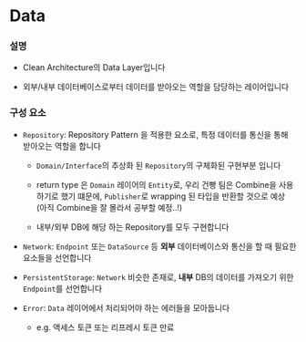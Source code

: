 #  Data

### 설명

- Clean Architecture의 Data Layer입니다

- 외부/내부 데이터베이스로부터 데이터를 받아오는 역할을 담당하는 레이어입니다

### 구성 요소

- `Repository`: Repository Pattern 을 적용한 요소로, 특정 데이터를 통신을 통해 받아오는 역할을 합니다
    - `Domain/Interface`의 추상화 된 `Repository`의 구체화된 구현부분 입니다
    
    - return type 은 `Domain` 레이어의 `Entity`로, 우리 건빵 팀은 Combine을 사용하기로 했기 떄문에, 
    `Publisher`로 wrapping 된 타입을 반환할 것으로 예상 (아직 Combine을 잘 몰라서 공부할 예정..!)
    
    - 내부/외부 DB에 해당 하는 Repository를 모두 구현합니다

- `Network`: `Endpoint` 또는 `DataSource` 등 **외부** 데이터베이스와 통신을 할 때 필요한 요소들을 선언합니다

- `PersistentStorage`: `Network` 비슷한 존재로, **내부** DB의 데이터를 가져오기 위한 `Endpoint`를 선언합니다

- `Error`: `Data` 레이어에서 처리되어야 하는 에러들을 모아둡니다
    - e.g. 액세스 토큰 또는 리프레시 토큰 만료

